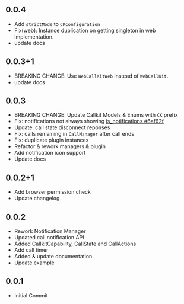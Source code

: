 ## 0.0.4

* Add `strictMode` to `CKConfiguration`
* Fix(web): Instance duplication on getting singleton in web implementation. 
* update docs

## 0.0.3+1

* BREAKING CHANGE: Use `WebCallKitWeb` instead of `WebCallKit`.
* update docs

## 0.0.3

* BREAKING CHANGE: Update Callkit Models & Enums with `CK` prefix
* Fix: notifications not always showing [js_notifications #6af62f](https://github.com/cybex-dev/js_notifications/commit/6af62f54b8924bc9d41c88d714efb43b9dd86138)
* Update: call state disconnect reponses
* Fix: calls remaining in `CallManager` after call ends
* Fix: duplicate plugin instances
* Refactor & rework managers & plugin
* Add notification icon support
* Update docs

## 0.0.2+1

* Add browser permission check
* Update changelog

## 0.0.2

* Rework Notification Manager
* Updated call notification API
* Added CallkitCapability, CallState and CallActions
* Add call timer
* Added & update documentation
* Update example

## 0.0.1

* Initial Commit
